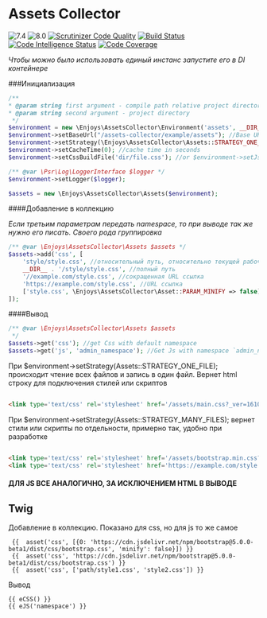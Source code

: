 # Assets Collector

![7.4](https://github.com/Enjoyzz/assets-collector/workflows/7.4/badge.svg?branch=master)
![8.0](https://github.com/Enjoyzz/assets-collector/workflows/8.0/badge.svg)
[![Scrutinizer Code Quality](https://scrutinizer-ci.com/g/Enjoyzz/assets-collector/badges/quality-score.png?b=master)](https://scrutinizer-ci.com/g/Enjoyzz/assets-collector/?branch=master)
[![Build Status](https://scrutinizer-ci.com/g/Enjoyzz/assets-collector/badges/build.png?b=master)](https://scrutinizer-ci.com/g/Enjoyzz/assets-collector/build-status/master)
[![Code Intelligence Status](https://scrutinizer-ci.com/g/Enjoyzz/assets-collector/badges/code-intelligence.svg?b=master)](https://scrutinizer-ci.com/code-intelligence)
[![Code Coverage](https://scrutinizer-ci.com/g/Enjoyzz/assets-collector/badges/coverage.png?b=master)](https://scrutinizer-ci.com/g/Enjoyzz/assets-collector/?branch=master)



*Чтобы можно было использовать единый инстанс запустите его в DI контейнере*

###Инициализация
```php
/**
* @param string first argument - compile path relative project directory
* @param string second argument - project directory
 */
$environment = new \Enjoys\AssetsCollector\Environment('assets', __DIR__); 
$environment->setBaseUrl("/assets-collector/example/assets"); //Base URL to compile path for Web
$environment->setStrategy(\Enjoys\AssetsCollector\Assets::STRATEGY_ONE_FILE); //Assets::STRATEGY_MANY_FILES
$environment->setCacheTime(0); //cache time in seconds
$environment->setCssBuildFile('dir/file.css'); //or $environment->setJsBuildFile(); allowed use dir in the path

/** @var \Psr\Log\LoggerInterface $logger */
$environment->setLogger($logger);

$assets = new \Enjoys\AssetsCollector\Assets($environment);

```

####Добавление в коллекцию

*Если третьим параметрам передать namespace, то при выводе так же нужно его писать. Своего рода группировка*

```php
/** @var \Enjoys\AssetsCollector\Assets $assets */
$assets->add('css', [
    'style/style.css', //относительный путь, относительно текущей рабочей директории
    __DIR__ . '/style/style.css', //полный путь
    '//example.com/style.css', //сокращенная URL ссылка
    'https://example.com/style.css', //URL ссылка
    ['style.css', \Enjoys\AssetsCollector\Asset::PARAM_MINIFY => false], //попускает минификацию конкретного файла
]);
```

####Вывод

```php
/** @var \Enjoys\AssetsCollector\Assets $assets 
 */
$assets->get('css'); //get Css with default namespace
$assets->get('js', 'admin_namespace'); //Get Js with namespace `admin_namespace`
```

При $environment->setStrategy(Assets::STRATEGY_ONE_FILE); происходит чтение всех файлов и запись
в один файл. Вернет html строку для подключения стилей или скриптов

```html

<link type='text/css' rel='stylesheet' href='/assets/main.css?_ver=1610822303'/>
```

При $environment->setStrategy(Assets::STRATEGY_MANY_FILES); вернет стили или скрипты по
отдельности, примерно так, удобно при разработке

```html

<link type='text/css' rel='stylesheet' href='/assets/bootstrap.min.css?_ver=1610822303'/>
<link type='text/css' rel='stylesheet' href='https://example.com/style.css?_ver=1610822303'/>
```

#### ДЛЯ JS ВСЕ АНАЛОГИЧНО, ЗА ИСКЛЮЧЕНИЕМ HTML В ВЫВОДЕ

## Twig

Добавление в коллекцию. Показано для css, но для js то же самое

```twig
 {{  asset('css', [{0: 'https://cdn.jsdelivr.net/npm/bootstrap@5.0.0-beta1/dist/css/bootstrap.css', 'minify': false}]) }}
 {{  asset('css', 'https://cdn.jsdelivr.net/npm/bootstrap@5.0.0-beta1/dist/css/bootstrap.css') }}
 {{  asset('css', ['path/style1.css', 'style2.css']) }}
```

Вывод

```twig
{{ eCSS() }}
{{ eJS('namespace') }}
```
